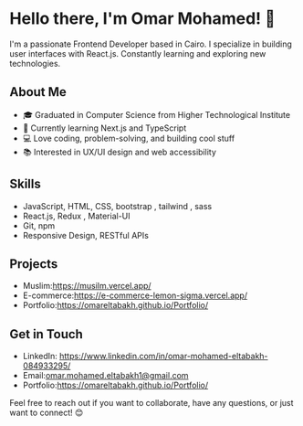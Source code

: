 # Hello there, I'm Omar Mohamed! 👋

I'm a passionate Frontend Developer based in Cairo. I specialize in building user interfaces with React.js. Constantly learning and exploring new technologies.

## About Me


- 🎓 Graduated in Computer Science from  Higher Technological Institute
- 🌱 Currently learning Next.js and TypeScript
- 💻 Love coding, problem-solving, and building cool stuff
- 📚 Interested in UX/UI design and web accessibility

## Skills

- JavaScript, HTML, CSS, bootstrap  , tailwind  , sass
- React.js, Redux , Material-UI 
- Git, npm
-  Responsive Design, RESTful APIs

## Projects

- Muslim:https://musilm.vercel.app/
- E-commerce:https://e-commerce-lemon-sigma.vercel.app/
- Portfolio:https://omareltabakh.github.io/Portfolio/

## Get in Touch

- LinkedIn: https://www.linkedin.com/in/omar-mohamed-eltabakh-084933295/
- Email:omar.mohamed.eltabakh1@gmail.com
- Portfolio:https://omareltabakh.github.io/Portfolio/

Feel free to reach out if you want to collaborate, have any questions, or just want to connect! 😊
